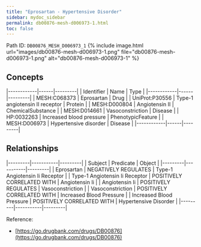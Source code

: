 ```yaml
---
title: "Eprosartan - Hypertensive Disorder"
sidebar: mydoc_sidebar
permalink: db00876-mesh-d006973-1.html
toc: false 
---
```



Path ID: `DB00876_MESH_D006973_1`
{% include image.html url="images/db00876-mesh-d006973-1.png" file="db00876-mesh-d006973-1.png" alt="db00876-mesh-d006973-1" %}

## Concepts

|------------|------|---------|
| Identifier | Name | Type    |
|------------|------|---------|
| MESH:C068373 | Eprosartan | Drug |
| UniProt:P30556 | Type-1 angiotensin II receptor | Protein |
| MESH:D000804 | Angiotensin II | ChemicalSubstance |
| MESH:D014661 | Vasoconstriction | Disease |
| HP:0032263 | Increased blood pressure | PhenotypicFeature |
| MESH:D006973 | Hypertensive disorder | Disease |
|------------|------|---------|

## Relationships

|---------|-----------|---------|
| Subject | Predicate | Object  |
|---------|-----------|---------|
| Eprosartan | NEGATIVELY REGULATES | Type-1 Angiotensin Ii Receptor |
| Type-1 Angiotensin Ii Receptor | POSITIVELY CORRELATED WITH | Angiotensin Ii |
| Angiotensin Ii | POSITIVELY REGULATES | Vasoconstriction |
| Vasoconstriction | POSITIVELY CORRELATED WITH | Increased Blood Pressure |
| Increased Blood Pressure | POSITIVELY CORRELATED WITH | Hypertensive Disorder |
|---------|-----------|---------|

Reference: 
  - [https://go.drugbank.com/drugs/DB00876](https://go.drugbank.com/drugs/DB00876)
